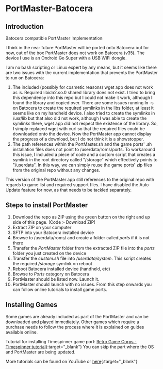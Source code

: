 # PortMaster-Batocera
## Introduction
 Batocera compatible PortMaster Implementation

 I think in the near future PortMaster will be ported onto Batocera but for now, out of the box PortMaster does not work on Batocera (v35). The device I use is an Ondroid Go Super with a USB WiFi dongle.

 I am no bash scripting or Linux expert by any means, but it seems like there are two issues with the current implementation that prevents the PortMaster to run on Batocera:

 1. The included (possibly for cosmetic reasons) wget app does not work as is. Required libidn2.so.0 shared library does not exist. I tried to bring this dependency into this repo but I could not make it work, although I found the library and copied over. There are some issues running ln -s on Batocera to create the required symlinks in the libs folder, at least it seems like on my handheld device. I also tried to create the symlinks in /usr/lib but that also did not work, although I was able to create the symlinks there, wget app did not respect the existence of the library. So, I simply replaced wget with curl so that the required files could be downloaded onto the device. Now the PortMaster app cannot display the progress of a download, but I do not think it is a showstopper.
 2. The path references within the PortMaster.sh and the game ports' .sh installation files does not point to /userdata/roms/ports. To workaround this issue, I included a piece of code and a custom script that creates a symlink in the root directory called "/storage" which effectively points to "/userdata". In this way, we can simply reuse the game ports' zip files from the original repo without any changes.

 This version of the PortMaster app still references to the original repo with regards to game list and required support files. I have disabled the Auto-Update feature for now, as that needs to be tackled separately.

## Steps to install PortMaster
1. Download the repo as ZIP using the green button on the right and up side of this page. (Code > Download ZIP)
2. Extract ZIP on your computer
3. SFTP into your Batocera installed device
4. Browse to /userdata/roms/ and create a folder called *ports* if it is not there
5. Transfer the *PortMaster* folder from the extracted ZIP file into the *ports* folder you just created on the device
6. Transfer the *custom.sh* file into */userdata/system*. This script creates the required */storage* symlink on reboot
6. Reboot Batocera installed device (handheld, etc)
7. Browse to *Ports* category on Batocera
8. PortMaster should be listed now. Launch it.
9. PortMaster should launch with no issues. From this step onwards you can follow online tutorials to install game ports.

## Installing Games
Some games are already included as part of the PortMaster and can be downloaded and played immediately. Other games which require a purchase needs to follow the process where it is explained on guides available online.

Tutorial for installing Timespinner game port:
[Retro Game Corps - Timespinner tutorial](https://www.youtube.com/watch?v=rDv0ZmB0l7I){:target="_blank"} You can skip the part where the OS and PortMaster are being updated.

More tutorials can be found on YouTube or [here](https://github.com/christianhaitian/PortMaster/wiki){:target="_blank"}
